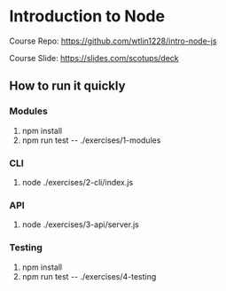 # Introduction to Node

Course Repo: https://github.com/wtlin1228/intro-node-js

Course Slide: https://slides.com/scotups/deck

## How to run it quickly

### Modules

1. npm install
2. npm run test -- ./exercises/1-modules

### CLI

1. node ./exercises/2-cli/index.js

### API

1. node ./exercises/3-api/server.js

### Testing

1. npm install
2. npm run test -- ./exercises/4-testing
